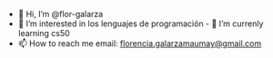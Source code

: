 - 👋 Hi, I’m @flor-galarza
- 👀 I’m interested in  los lenguajes de programación - 🌱 I’m currenly learning  cs50
- 📫 How to reach me  email: florencia.galarzamaumay@gmail.com

<!---
flor-galarza/flor-galarza is a ✨ special ✨ repository because its `README.md` (this file) appears on your GitHub profile.
You can click the Preview link to take a look at your changes.
--->
